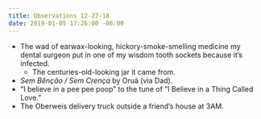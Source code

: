```yaml
---
title: Observations 12-27-18
date: 2019-01-05 17:26:00 -06:00
---
```


- The wad of earwax-looking, hickory-smoke-smelling medicine my dental surgeon put in one of my wisdom tooth sockets because it’s infected.
	- The centuries-old-looking jar it came from.
- *Sem Bênção / Sem Crença* by Oruã (via Dad).
- “I believe in a pee pee poop” to the tune of “I Believe in a Thing Called Love.”
- The Oberweis delivery truck outside a friend’s house at 3AM.
